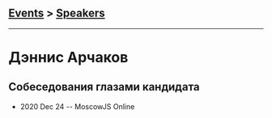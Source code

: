 ## [Events](../README.md) > [Speakers](../speakers.md)
---

# Дэннис Арчаков

## Собеседования глазами кандидата
- 2020 Dec 24 -- MoscowJS Online    
